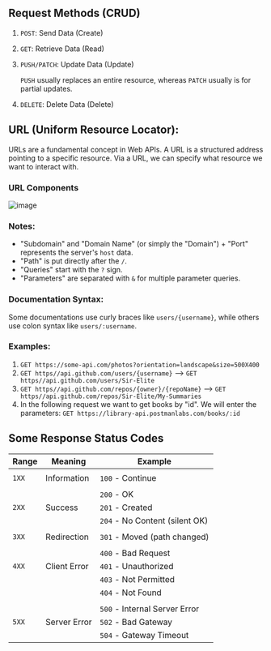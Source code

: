 ## Request Methods (CRUD)
1. `POST`: Send Data (Create)
2. `GET`: Retrieve Data (Read)
3. `PUSH/PATCH`: Update Data (Update)

   `PUSH` usually replaces an entire resource, whereas `PATCH` usually is for partial updates.
5. `DELETE`: Delete Data (Delete)

## URL (Uniform Resource Locator):
URLs are a fundamental concept in Web APIs. A URL is a structured address pointing to a specific resource. Via a URL, we can specify what resource we want to interact with.

### URL Components
![image](https://github.com/Sir-Elite/My-Summaries/assets/66035383/dd86e18c-7aa6-44b7-a427-9a20c94da44a)

### Notes:
* "Subdomain" and "Domain Name" (or simply the "Domain") + "Port" represents the server's `host` data.
* "Path" is put directly after the `/`.
* "Queries" start with the `?` sign.
* "Parameters" are separated with `&` for multiple parameter queries.

### Documentation Syntax:
Some documentations use curly braces like `users/{username}`, while others use colon syntax like `users/:username`.

### Examples:
1. `GET https://some-api.com/photos?orientation=landscape&size=500X400`
2. `GET https//api.github.com/users/{username}` --> `GET https//api.github.com/users/Sir-Elite`
3. `GET https//api.github.com/repos/{owner}/{repoName}` --> `GET https//api.github.com/repos/Sir-Elite/My-Summaries`
4. In the following request we want to get books by "id". We will enter the parameters:
   `GET https://library-api.postmanlabs.com/books/:id`


## Some Response Status Codes
| Range | Meaning      | Example                        |
| ----- | ------------ | ------------------------------ |
|       |              |                                |
| `1XX` | Information  | `100` - Continue               |
|       |              |                                |
|       |              | `200` - OK                     |
| `2XX` | Success      | `201` - Created                |
|       |              | `204` - No Content (silent OK) |
|       |              |                                |
| `3XX` | Redirection  | `301` - Moved (path changed)   |
|       |              |                                |
|       |              | `400` - Bad Request            |
| `4XX` | Client Error | `401` - Unauthorized           |
|       |              | `403` - Not Permitted          |
|       |              | `404` - Not Found              |
|       |              |                                |
|       |              | `500` - Internal Server Error  |
| `5XX` | Server Error | `502` - Bad Gateway            |
|       |              | `504` - Gateway Timeout        |

